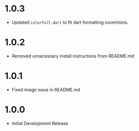 # 1.0.3

- Updated `colorfull.dart` to fit dart formatting coventions.

# 1.0.2

- Removed unnecessary install instructions from README.md

# 1.0.1

- Fixed image issue in README.md

# 1.0.0

- Initial Development Release
